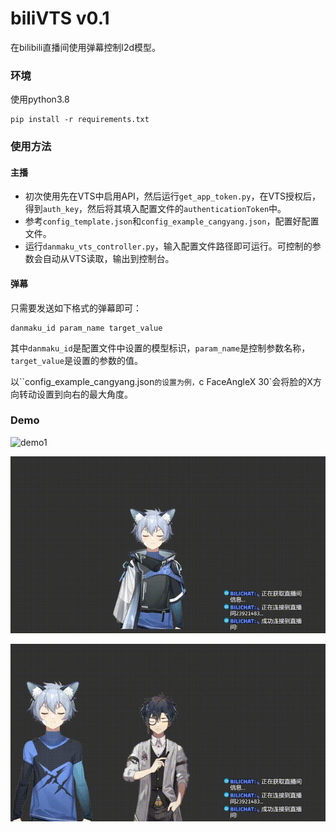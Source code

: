 # biliVTS v0.1

在bilibili直播间使用弹幕控制l2d模型。

### 环境

使用python3.8

```
pip install -r requirements.txt
```

### 使用方法

#### 主播

* 初次使用先在VTS中启用API，然后运行`get_app_token.py`，在VTS授权后，得到`auth_key`，然后将其填入配置文件的`authenticationToken`中。
* 参考`config_template.json`和`config_example_cangyang.json`，配置好配置文件。
* 运行`danmaku_vts_controller.py`，输入配置文件路径即可运行。可控制的参数会自动从VTS读取，输出到控制台。

#### 弹幕

只需要发送如下格式的弹幕即可：

```
danmaku_id param_name target_value
```

其中`danmaku_id`是配置文件中设置的模型标识，`param_name`是控制参数名称，`target_value`是设置的参数的值。

以``config_example_cangyang.json`的设置为例，`c FaceAngleX 30`会将脸的X方向转动设置到向右的最大角度。

### Demo

![demo1](./assets/demo1.gif)

![demo1](./assets/demo2.gif)

![demo1](./assets/demo3.gif)